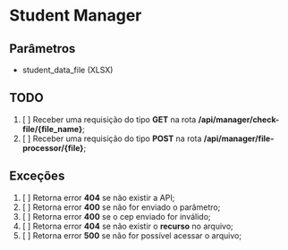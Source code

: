 # Student Manager


## Parâmetros
+ student_data_file (XLSX)


## TODO

1. [ ] Receber uma requisição do tipo **GET** na rota **/api/manager/check-file/{file_name}**;
2. [ ] Receber uma requisição do tipo **POST** na rota **/api/manager/file-processor/{file}**;


## Exceções

1. [ ] Retorna error **404** se não existir a API;
2. [ ] Retorna error **400** se não for enviado o parâmetro;
3. [ ]  Retorna error **400** se o cep enviado for inválido;
4. [ ]  Retorna error **404** se não existir o **recurso** no arquivo;
5. [ ]  Retorna error **500** se não for possível acessar o arquivo;   
